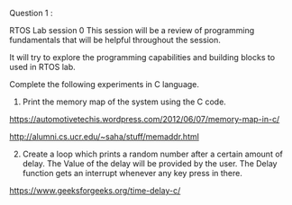 Question 1 :

RTOS Lab session 0
This session will be a review of programming fundamentals that will be helpful throughout the session.

It will try to explore the programming capabilities and building blocks to used in RTOS lab.

Complete the following experiments in C language.

1. Print the memory map of the system using the C code.

https://automotivetechis.wordpress.com/2012/06/07/memory-map-in-c/

http://alumni.cs.ucr.edu/~saha/stuff/memaddr.html



2. Create a loop which prints a random number after a certain amount of delay. The Value of the delay will be provided by the user. The Delay function gets an interrupt whenever any key press in there.

https://www.geeksforgeeks.org/time-delay-c/
